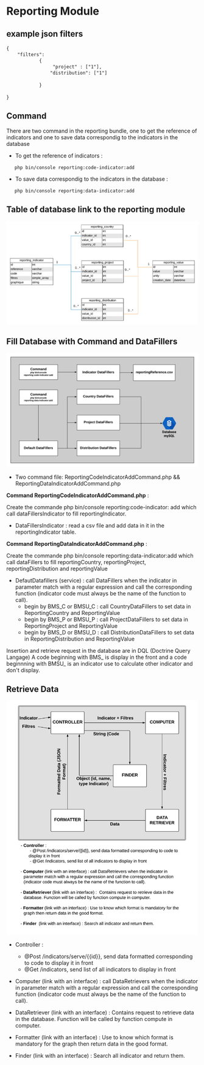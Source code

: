 # Reporting Module

## example json filters
```
{
    "filters": 
            {
                 "project" : ["1"],
                "distribution": ["1"]
                 
            }
     
}
```
## Command 

There are two command in the reporting bundle, one to get the reference of indicators and one to save data correspondig to the indicators in the database

 - To get the reference of indicators :
 ```
    php bin/console reporting:code-indicator:add
 ```
  - To save data correspondig to the indicators in the database :
 ```
    php bin/console reporting:data-indicator:add
 ```
## Table of database link to the reporting module

![alt text](https://raw.githubusercontent.com/ReliefApplications/bms_api/dev/src/ReportingBundle/Resources/img/BDD.png)

## Fill Database with Command and DataFillers

![alt text](https://raw.githubusercontent.com/ReliefApplications/bms_api/dev/src/ReportingBundle/Resources/img/CommandFillers.png)

- Two command file: ReportingCodeIndicatorAddCommand.php && ReportingDataIndicatorAddCommand.php

**Command ReportingCodeIndicatorAddCommand.php** :

Create the commande php bin/console reporting:code-indicator: add which call dataFillersIndicator to fill reportingIndicator. 
* DataFillersIndicator :  read a csv file and add data in it in the reportingIndicator table.

**Command ReportingDataIndicatorAddCommand.php** :

Create the commande php bin/console reporting:data-indicator:add which call dataFillers to fill reportingCountry, reportingProject, reportingDistribution and reportingValue

* DefautDatafillers (service) : call DataFillers when the indicator in parameter match with a regular expression and call the corresponding function (indicator code must always be the name of the function to call).
	* begin by BMS_C or BMSU_C : call CountryDataFillers to set data in ReportingCountry and ReportingValue
	* begin by BMS_P or BMSU_P : call ProjectDataFillers to set data in ReportingProject and ReportingValue
	* begin by BMS_D or BMSU_D : call DistributionDataFillers to set data in ReportingDistribution and ReportingValue


Insertion and retrieve request in the database are in DQL (Doctrine Query Langage)
A code beginning with BMS_ is display in the front and a code beginnning with BMSU_ is an indicator use to calculate other indicator and don't display.


## Retrieve Data

![alt text](https://raw.githubusercontent.com/ReliefApplications/bms_api/dev/src/ReportingBundle/Resources/img/BackEndConfiguration.png)

* Controller :  
    * @Post /indicators/serve/{{id}}, send data formatted corresponding to code to display it in front
	* @Get /indicators, send list of all indicators to display in front

* Computer (link with an interface) : call DataRetrievers when the indicator in parameter match with a regular expression and call the corresponding function (indicator code must always be the name of the function to call).

* DataRetriever (link with an interface) : Contains request to retrieve data in the database. Function will be called by function compute in computer.

* Formatter (link with an interface) : Use to know which format is mandatory for the graph then return data in the good format.

* Finder  (link with an interface) : Search all indicator and return them.


